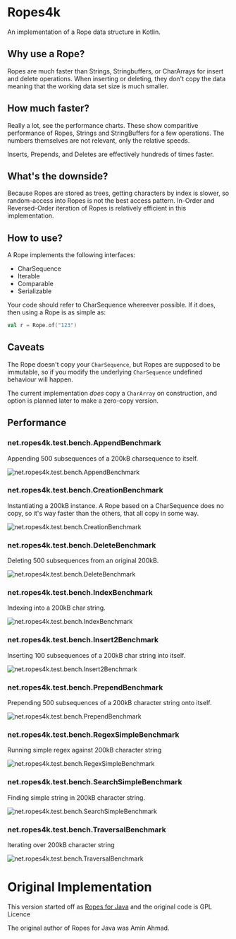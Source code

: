 
# Ropes4k

An implementation of a Rope data structure in Kotlin.

## Why use a Rope?

Ropes are much faster than Strings, Stringbuffers, or CharArrays for insert and delete operations.
When inserting or deleting, they don't copy the data meaning that the working data set size is much smaller.

## How much faster?

Really a lot, see the performance charts. These show comparitive performance
of Ropes, Strings and StringBuffers for a few operations. The numbers themselves
are not relevant, only the relative speeds. 

Inserts, Prepends, and Deletes are effectively hundreds of times faster.

## What's the downside?

Because Ropes are stored as trees, getting characters by index is slower, so random-access into Ropes is not the best access pattern.
In-Order and Reversed-Order iteration of Ropes is relatively efficient in this implementation.

## How to use?

A Rope implements the following interfaces:

 - CharSequence
 - Iterable<Char>
 - Comparable<CharSequence>
 - Serializable

Your code should refer to CharSequence whereever possible. If it does, then using a Rope
is as simple as:

```kotlin
val r = Rope.of("123")
```

## Caveats

The Rope doesn't copy your `CharSequence`, but Ropes are supposed to be immutable, so if you modify the underlying `CharSequence`
undefined behaviour will happen.

The current implementation *does* copy a `CharArray` on construction, and option is planned later to make a zero-copy version.

## Performance

### net.ropes4k.test.bench.AppendBenchmark

Appending 500 subsequences of a 200kB charsequence to itself.

![net.ropes4k.test.bench.AppendBenchmark](graphs/net.ropes4k.test.bench.AppendBenchmark.png)


### net.ropes4k.test.bench.CreationBenchmark

Instantiating a 200kB instance. A Rope based on a CharSequence does no copy,
so it's way faster than the others, that all copy in some way.

![net.ropes4k.test.bench.CreationBenchmark](graphs/net.ropes4k.test.bench.CreationBenchmark.png)


### net.ropes4k.test.bench.DeleteBenchmark

Deleting 500 subsequences from an original 200kB.

![net.ropes4k.test.bench.DeleteBenchmark](graphs/net.ropes4k.test.bench.DeleteBenchmark.png)


### net.ropes4k.test.bench.IndexBenchmark

Indexing into a 200kB char string.

![net.ropes4k.test.bench.IndexBenchmark](graphs/net.ropes4k.test.bench.IndexBenchmark.png)


### net.ropes4k.test.bench.Insert2Benchmark

Inserting 100 subsequences of a 200kB char string into itself.

![net.ropes4k.test.bench.Insert2Benchmark](graphs/net.ropes4k.test.bench.Insert2Benchmark.png)


### net.ropes4k.test.bench.PrependBenchmark

Prepending 500 subsequences of a 200kB character string onto itself.

![net.ropes4k.test.bench.PrependBenchmark](graphs/net.ropes4k.test.bench.PrependBenchmark.png)


### net.ropes4k.test.bench.RegexSimpleBenchmark

Running simple regex against 200kB character string

![net.ropes4k.test.bench.RegexSimpleBenchmark](graphs/net.ropes4k.test.bench.RegexSimpleBenchmark.png)


### net.ropes4k.test.bench.SearchSimpleBenchmark

Finding simple string in 200kB character string.

![net.ropes4k.test.bench.SearchSimpleBenchmark](graphs/net.ropes4k.test.bench.SearchSimpleBenchmark.png)


### net.ropes4k.test.bench.TraversalBenchmark

Iterating over 200kB character string

![net.ropes4k.test.bench.TraversalBenchmark](graphs/net.ropes4k.test.bench.TraversalBenchmark.png)


# Original Implementation

This version started off as [Ropes for Java](http://ahmadsoft.org/ropes/release.html) and the original code is GPL Licence

The original author of Ropes for Java was Amin Ahmad.

